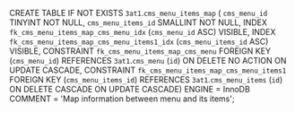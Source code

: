 
CREATE TABLE IF NOT EXISTS `3at1`.`cms_menu_items_map` (
  `cms_menu_id` TINYINT NOT NULL,
  `cms_menu_items_id` SMALLINT NOT NULL,
  INDEX `fk_cms_menu_items_map_cms_menu_idx` (`cms_menu_id` ASC) VISIBLE,
  INDEX `fk_cms_menu_items_map_cms_menu_items1_idx` (`cms_menu_items_id` ASC) VISIBLE,
  CONSTRAINT `fk_cms_menu_items_map_cms_menu`
    FOREIGN KEY (`cms_menu_id`)
    REFERENCES `3at1`.`cms_menu` (`id`)
    ON DELETE NO ACTION
    ON UPDATE CASCADE,
  CONSTRAINT `fk_cms_menu_items_map_cms_menu_items1`
    FOREIGN KEY (`cms_menu_items_id`)
    REFERENCES `3at1`.`cms_menu_items` (`id`)
    ON DELETE CASCADE
    ON UPDATE CASCADE)
ENGINE = InnoDB
COMMENT = 'Map information between menu and its items';
